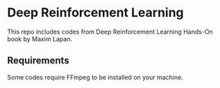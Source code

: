 # Deep Reinforcement Learning

This repo includes codes from Deep Reinforcement Learning Hands-On book by Maxim Lapan.

## Requirements

Some codes require FFmpeg to be installed on your machine.
